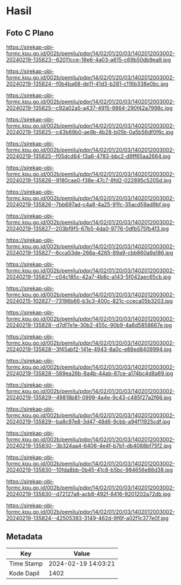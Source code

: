 # Hasil

## Foto C Plano

https://sirekap-obj-formc.kpu.go.id/002b/pemilu/pdpr/14/02/01/20/03/1402012003002-20240219-135823--62011cce-18e6-4a03-a615-c69b50db9ea9.jpg

https://sirekap-obj-formc.kpu.go.id/002b/pemilu/pdpr/14/02/01/20/03/1402012003002-20240219-135824--f0b4ba68-de11-41d3-b281-c116b338e0bc.jpg

https://sirekap-obj-formc.kpu.go.id/002b/pemilu/pdpr/14/02/01/20/03/1402012003002-20240219-135825--c92a02a5-a437-4915-9864-290f42a7998c.jpg

https://sirekap-obj-formc.kpu.go.id/002b/pemilu/pdpr/14/02/01/20/03/1402012003002-20240219-135825--c43b69b0-ae9b-4b28-b05b-0a5b56df0f6c.jpg

https://sirekap-obj-formc.kpu.go.id/002b/pemilu/pdpr/14/02/01/20/03/1402012003002-20240219-135825--f05dcd64-13a6-4783-bbc2-d9ff65aa2664.jpg

https://sirekap-obj-formc.kpu.go.id/002b/pemilu/pdpr/14/02/01/20/03/1402012003002-20240219-135826--9180cae0-f38e-47c7-8fd2-022895c5205d.jpg

https://sirekap-obj-formc.kpu.go.id/002b/pemilu/pdpr/14/02/01/20/03/1402012003002-20240219-135826--7bb697ad-c4a8-4a25-91fc-35acd59ad9bf.jpg

https://sirekap-obj-formc.kpu.go.id/002b/pemilu/pdpr/14/02/01/20/03/1402012003002-20240219-135827--203bf9f5-67b5-4da0-9776-0dfb575fb4f3.jpg

https://sirekap-obj-formc.kpu.go.id/002b/pemilu/pdpr/14/02/01/20/03/1402012003002-20240219-135827--6cca53de-268a-4265-89a9-cbb860a9a186.jpg

https://sirekap-obj-formc.kpu.go.id/002b/pemilu/pdpr/14/02/01/20/03/1402012003002-20240219-135827--c04c185c-42a7-4b8c-a143-5f042aec65cb.jpg

https://sirekap-obj-formc.kpu.go.id/002b/pemilu/pdpr/14/02/01/20/03/1402012003002-20240215-102827--73196b66-b3c3-400c-821c-cceca05b3203.jpg

https://sirekap-obj-formc.kpu.go.id/002b/pemilu/pdpr/14/02/01/20/03/1402012003002-20240219-135828--d7df7e1e-30b2-455c-90b9-4a6d5858667e.jpg

https://sirekap-obj-formc.kpu.go.id/002b/pemilu/pdpr/14/02/01/20/03/1402012003002-20240219-135828--3f45abf2-141e-4943-8a0c-e88ed8409994.jpg

https://sirekap-obj-formc.kpu.go.id/002b/pemilu/pdpr/14/02/01/20/03/1402012003002-20240219-135828--569ea26b-8a4b-44ab-87ce-a174bc4d8a69.jpg

https://sirekap-obj-formc.kpu.go.id/002b/pemilu/pdpr/14/02/01/20/03/1402012003002-20240219-135829--49818b81-0999-4a4e-9c43-c485f27a2f66.jpg

https://sirekap-obj-formc.kpu.go.id/002b/pemilu/pdpr/14/02/01/20/03/1402012003002-20240219-135829--ba8c97e8-3d47-48d6-9cbb-a94f11925cdf.jpg

https://sirekap-obj-formc.kpu.go.id/002b/pemilu/pdpr/14/02/01/20/03/1402012003002-20240219-135830--3b324aa4-6406-4e4f-b7b1-db4088bf75f2.jpg

https://sirekap-obj-formc.kpu.go.id/002b/pemilu/pdpr/14/02/01/20/03/1402012003002-20240219-135830--10fda8bb-0b45-41c8-b5bc-984656e88d38.jpg

https://sirekap-obj-formc.kpu.go.id/002b/pemilu/pdpr/14/02/01/20/03/1402012003002-20240219-135830--d72127a8-acb8-492f-8416-9201202a72db.jpg

https://sirekap-obj-formc.kpu.go.id/002b/pemilu/pdpr/14/02/01/20/03/1402012003002-20240219-135824--42505393-3149-462d-9f6f-a02f1c377e0f.jpg


## Metadata

| Key        | Value               |
| ---------- | ------------------- |
| Time Stamp | 2024-02-19 14:03:21 |
| Kode Dapil | 1402                |



